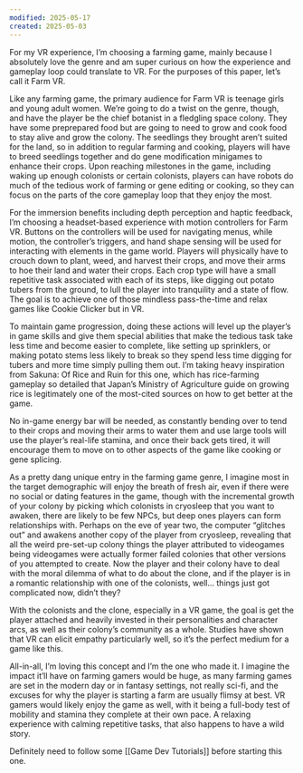 ```yaml
---
modified: 2025-05-17
created: 2025-05-03
---
```

For my VR experience, I’m choosing a farming game, mainly because I absolutely love the genre and am super curious on how the experience and gameplay loop could translate to VR. For the purposes of this paper, let’s call it Farm VR.

Like any farming game, the primary audience for Farm VR is teenage girls and young adult women. We’re going to do a twist on the genre, though, and have the player be the chief botanist in a fledgling space colony. They have some preprepared food but are going to need to grow and cook food to stay alive and grow the colony. The seedlings they brought aren’t suited for the land, so in addition to regular farming and cooking, players will have to breed seedlings together and do gene modification minigames to enhance their crops. Upon reaching milestones in the game, including waking up enough colonists or certain colonists, players can have robots do much of the tedious work of farming or gene editing or cooking, so they can focus on the parts of the core gameplay loop that they enjoy the most.

For the immersion benefits including depth perception and haptic feedback, I’m choosing a headset-based experience with motion controllers for Farm VR. Buttons on the controllers will be used for navigating menus, while motion, the controller’s triggers, and hand shape sensing will be used for interacting with elements in the game world. Players will physically have to crouch down to plant, weed, and harvest their crops, and move their arms to hoe their land and water their crops. Each crop type will have a small repetitive task associated with each of its steps, like digging out potato tubers from the ground, to lull the player into tranquility and a state of flow. The goal is to achieve one of those mindless pass-the-time and relax games like Cookie Clicker but in VR.

To maintain game progression, doing these actions will level up the player’s in game skills and give them special abilities that make the tedious task take less time and become easier to complete, like setting up sprinklers, or making potato stems less likely to break so they spend less time digging for tubers and more time simply pulling them out. I’m taking heavy inspiration from Sakuna: Of Rice and Ruin for this one, which has rice-farming gameplay so detailed that Japan’s Ministry of Agriculture guide on growing rice is legitimately one of the most-cited sources on how to get better at the game.

No in-game energy bar will be needed, as constantly bending over to tend to their crops and moving their arms to water them and use large tools will use the player’s real-life stamina, and once their back gets tired, it will encourage them to move on to other aspects of the game like cooking or gene splicing.

As a pretty dang unique entry in the farming game genre, I imagine most in the target demographic will enjoy the breath of fresh air, even if there were no social or dating features in the game, though with the incremental growth of your colony by picking which colonists in cryosleep that you want to awaken, there are likely to be few NPCs, but deep ones players can form relationships with. Perhaps on the eve of year two, the computer “glitches out” and awakens another copy of the player from cryosleep, revealing that all the weird pre-set-up colony things the player attributed to videogames being videogames were actually former failed colonies that other versions of you attempted to create. Now the player and their colony have to deal with the moral dilemma of what to do about the clone, and if the player is in a romantic relationship with one of the colonists, well… things just got complicated now, didn’t they?

With the colonists and the clone, especially in a VR game, the goal is get the player attached and heavily invested in their personalities and character arcs, as well as their colony’s community as a whole. Studies have shown that VR can elicit empathy particularly well, so it’s the perfect medium for a game like this.

All-in-all, I’m loving this concept and I’m the one who made it. I imagine the impact it’ll have on farming gamers would be huge, as many farming games are set in the modern day or in fantasy settings, not really sci-fi, and the excuses for why the player is starting a farm are usually flimsy at best. VR gamers would likely enjoy the game as well, with it being a full-body test of mobility and stamina they complete at their own pace. A relaxing experience with calming repetitive tasks, that also happens to have a wild story.

Definitely need to follow some [[Game Dev Tutorials]] before starting this one.